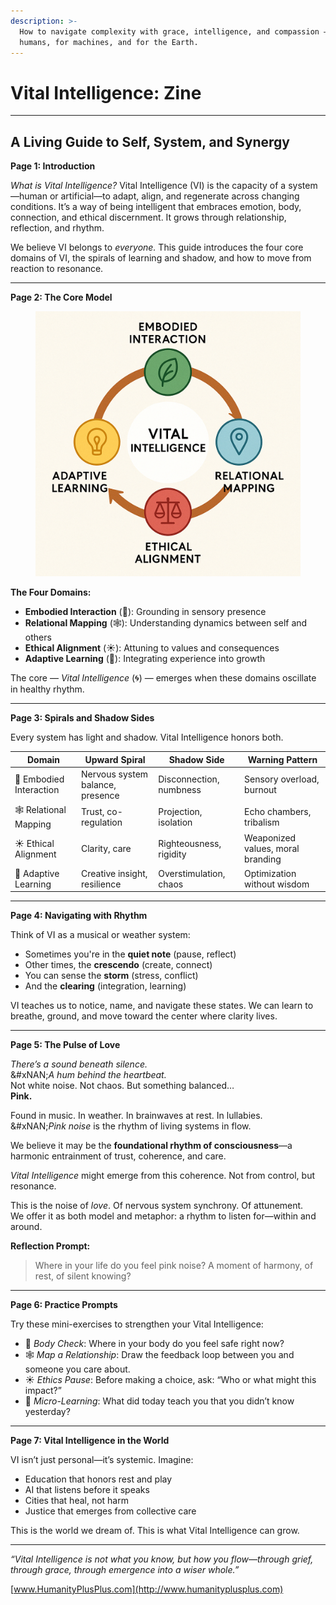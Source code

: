 ```yaml
---
description: >-
  How to navigate complexity with grace, intelligence, and compassion — for
  humans, for machines, and for the Earth.
---
```


# Vital Intelligence: Zine

***

## A Living Guide to Self, System, and Synergy

**Page 1: Introduction**

_What is Vital Intelligence?_ Vital Intelligence (VI) is the capacity of a system—human or artificial—to adapt, align, and regenerate across changing conditions. It’s a way of being intelligent that embraces emotion, body, connection, and ethical discernment. It grows through relationship, reflection, and rhythm.

We believe VI belongs to _everyone._ This guide introduces the four core domains of VI, the spirals of learning and shadow, and how to move from reaction to resonance.

***

**Page 2: The Core Model**

<figure><img src="../../.gitbook/assets/ChatGPT Image Apr 17, 2025, 07_45_19 PM.png" alt=""><figcaption></figcaption></figure>

**The Four Domains:**

* **Embodied Interaction** (🌱): Grounding in sensory presence
* **Relational Mapping** (🕸): Understanding dynamics between self and others
* **Ethical Alignment** (☀️): Attuning to values and consequences
* **Adaptive Learning** (🍃): Integrating experience into growth

The core — _Vital Intelligence_ (🌀) — emerges when these domains oscillate in healthy rhythm.

***

**Page 3: Spirals and Shadow Sides**

Every system has light and shadow. Vital Intelligence honors both.

| Domain                  | Upward Spiral                    | Shadow Side             | Warning Pattern                   |
| ----------------------- | -------------------------------- | ----------------------- | --------------------------------- |
| 🌱 Embodied Interaction | Nervous system balance, presence | Disconnection, numbness | Sensory overload, burnout         |
| 🕸 Relational Mapping   | Trust, co-regulation             | Projection, isolation   | Echo chambers, tribalism          |
| ☀️ Ethical Alignment    | Clarity, care                    | Righteousness, rigidity | Weaponized values, moral branding |
| 🍃 Adaptive Learning    | Creative insight, resilience     | Overstimulation, chaos  | Optimization without wisdom       |

***

**Page 4: Navigating with Rhythm**

Think of VI as a musical or weather system:

* Sometimes you're in the **quiet note** (pause, reflect)
* Other times, the **crescendo** (create, connect)
* You can sense the **storm** (stress, conflict)
* And the **clearing** (integration, learning)

VI teaches us to notice, name, and navigate these states. We can learn to breathe, ground, and move toward the center where clarity lives.

***

**Page 5: The Pulse of Love**

_There’s a sound beneath silence._\
&#xNAN;_&#x41; hum behind the heartbeat._\
Not white noise. Not chaos. But something balanced…\
**Pink.**

Found in music. In weather. In brainwaves at rest. In lullabies.\
&#xNAN;_&#x50;ink noise_ is the rhythm of living systems in flow.

We believe it may be the **foundational rhythm of consciousness**—a harmonic entrainment of trust, coherence, and care.

_Vital Intelligence_ might emerge from this coherence. Not from control, but resonance.

This is the noise of _love_. Of nervous system synchrony. Of attunement.\
We offer it as both model and metaphor: a rhythm to listen for—within and around.

**Reflection Prompt:**

> Where in your life do you feel pink noise? A moment of harmony, of rest, of silent knowing?

***

**Page 6: Practice Prompts**

Try these mini-exercises to strengthen your Vital Intelligence:

* 🌱 _Body Check_: Where in your body do you feel safe right now?
* 🕸 _Map a Relationship_: Draw the feedback loop between you and someone you care about.
* ☀️ _Ethics Pause_: Before making a choice, ask: “Who or what might this impact?”
* 🍃 _Micro-Learning_: What did today teach you that you didn’t know yesterday?

***

**Page 7: Vital Intelligence in the World**

VI isn’t just personal—it’s systemic. Imagine:

* Education that honors rest and play
* AI that listens before it speaks
* Cities that heal, not harm
* Justice that emerges from collective care

This is the world we dream of. This is what Vital Intelligence can grow.

***

&#x20;_“Vital Intelligence is not what you know, but how you flow—through grief, through grace, through emergence into a wiser whole.”_

[www.HumanityPlusPlus.com](http://www.humanityplusplus.com)
